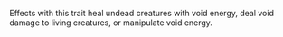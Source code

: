 Effects with this trait heal undead creatures with void energy, deal void damage to living creatures, or manipulate void energy.